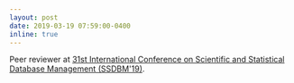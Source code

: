 ```yaml
---
layout: post
date: 2019-03-19 07:59:00-0400
inline: true
---
```


Peer reviewer at <a href="https://uccross.github.io/ssdbm2019/">31st International Conference on Scientific and Statistical Database Management (SSDBM'19)</a>.
